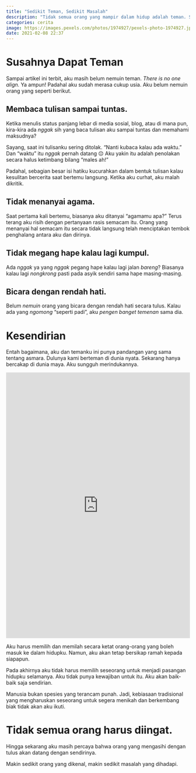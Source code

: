 ```yaml
---
title: "Sedikit Teman, Sedikit Masalah"
description: "Tidak semua orang yang mampir dalam hidup adalah teman. Sebagian besar orang memang harus dilupakan."
categories: cerita
image: https://images.pexels.com/photos/1974927/pexels-photo-1974927.jpeg?auto=compress&cs=tinysrgb&h=128
date: 2021-02-08 22:37
---
```

# Susahnya Dapat Teman

Sampai artikel ini terbit, aku masih belum nemuin teman. _There is no one align._ Ya ampun! Padahal aku sudah merasa cukup usia. Aku belum nemuin orang yang seperti berikut.

## Membaca tulisan sampai tuntas.

Ketika menulis status panjang lebar di media sosial, blog, atau di mana pun, kira-kira ada _nggak_ sih yang baca tulisan aku sampai tuntas dan memahami maksudnya?

Sayang, saat ini tulisanku sering ditolak. “Nanti kubaca kalau ada waktu.” Dan “waktu” itu _nggak_ pernah datang 😔 Aku yakin itu adalah penolakan secara halus ketimbang bilang “males ah!”

Padahal, sebagian besar isi hatiku kucurahkan dalam bentuk tulisan kalau kesulitan bercerita saat bertemu langsung. Ketika aku curhat, aku malah dikritik.

## Tidak menanyai agama.

Saat pertama kali bertemu, biasanya aku ditanyai “agamamu apa?” Terus terang aku risih dengan pertanyaan rasis semacam itu. Orang yang menanyai hal semacam itu secara tidak langsung telah menciptakan tembok penghalang antara aku dan dirinya.

## Tidak megang hape kalau lagi kumpul.

Ada _nggak_ ya yang _nggak_ pegang hape kalau lagi jalan _bareng_? Biasanya kalau lagi _nongkrong_ pasti pada asyik sendiri sama hape masing-masing.

## Bicara dengan rendah hati.

Belum _nemuin_ orang yang bicara dengan rendah hati secara tulus. Kalau ada yang _ngomong_ “seperti padi”, aku _pengen banget temenan_ sama dia.

# Kesendirian

Entah bagaimana, aku dan temanku ini punya pandangan yang sama tentang asmara. Dulunya kami berteman di dunia nyata. Sekarang hanya bercakap di dunia maya. Aku sungguh merindukannya.

<iframe src="https://www.facebook.com/plugins/post.php?href=https%3A%2F%2Fweb.facebook.com%2Fdynta.gubeb%2Fposts%2F4316511908375984&width=500&show_text=true&appId=599417887391982&height=726" width="100%" height="726" style="border:none;overflow:hidden" scrolling="no" frameborder="0" allowfullscreen="true" allow="autoplay; clipboard-write; encrypted-media; picture-in-picture; web-share" markdown="1"></iframe>

Aku harus memilih dan memilah secara ketat orang-orang yang boleh masuk ke dalam hidupku. Namun, aku akan tetap bersikap ramah kepada siapapun.

Pada akhirnya aku tidak harus memilih seseorang untuk menjadi pasangan hidupku selamanya. Aku tidak punya kewajiban untuk itu. Aku akan baik-baik saja sendirian.

Manusia bukan spesies yang terancam punah. Jadi, kebiasaan tradisional yang mengharuskan seseorang untuk segera menikah dan berkembang biak tidak akan aku ikuti.

# Tidak semua orang harus diingat.

Hingga sekarang aku masih percaya bahwa orang yang mengasihi dengan tulus akan datang dengan sendirinya. 

Makin sedikit orang yang dikenal, makin sedikit masalah yang dihadapi. 
